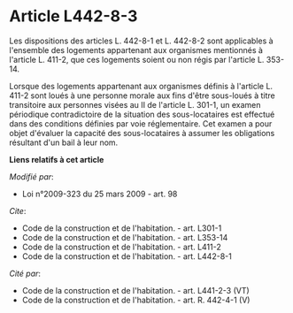 # Article L442-8-3

Les dispositions des articles L. 442-8-1 et L. 442-8-2 sont applicables à l'ensemble des logements appartenant aux organismes
mentionnés à l'article L. 411-2, que ces logements soient ou non régis par l'article L. 353-14. 

Lorsque des logements appartenant aux organismes définis à l'article L. 411-2 sont loués à une personne morale aux fins
d'être sous-loués à titre transitoire aux personnes visées au II de l'article L. 301-1, un examen périodique contradictoire
de la situation des sous-locataires est effectué dans des conditions définies par voie réglementaire. Cet examen a pour objet
d'évaluer la capacité des sous-locataires à assumer les obligations résultant d'un bail à leur nom.

**Liens relatifs à cet article**

_Modifié par_:

  - Loi n°2009-323 du 25 mars 2009 - art. 98

_Cite_:

  - Code de la construction et de l'habitation. - art. L301-1
  - Code de la construction et de l'habitation. - art. L353-14
  - Code de la construction et de l'habitation. - art. L411-2
  - Code de la construction et de l'habitation. - art. L442-8-1

_Cité par_:

  - Code de la construction et de l'habitation. - art. L441-2-3 (VT)
  - Code de la construction et de l'habitation. - art. R. 442-4-1 (V)
